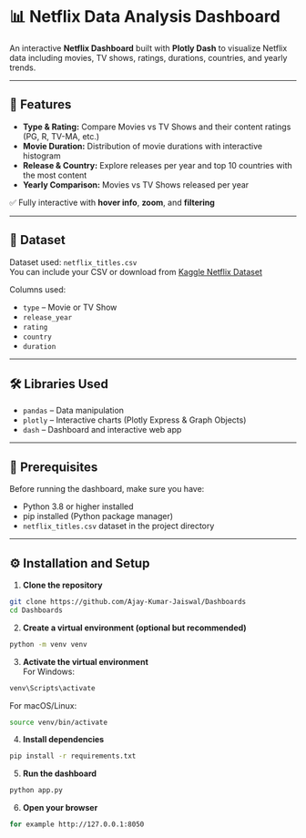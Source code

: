 # 📊 Netflix Data Analysis Dashboard

An interactive **Netflix Dashboard** built with **Plotly Dash** to visualize Netflix data including movies, TV shows, ratings, durations, countries, and yearly trends.

---

## 🌟 Features

- **Type & Rating:** Compare Movies vs TV Shows and their content ratings (PG, R, TV-MA, etc.)  
- **Movie Duration:** Distribution of movie durations with interactive histogram  
- **Release & Country:** Explore releases per year and top 10 countries with the most content  
- **Yearly Comparison:** Movies vs TV Shows released per year  

✅ Fully interactive with **hover info**, **zoom**, and **filtering**  

---

## 📂 Dataset

Dataset used: `netflix_titles.csv`  
You can include your CSV or download from [Kaggle Netflix Dataset](https://www.kaggle.com/datasets/shivamb/netflix-shows)

Columns used:  
- `type` – Movie or TV Show  
- `release_year`  
- `rating`  
- `country`  
- `duration`  

---

## 🛠️ Libraries Used

- `pandas` – Data manipulation  
- `plotly` – Interactive charts (Plotly Express & Graph Objects)  
- `dash` – Dashboard and interactive web app  

---

## 📝 Prerequisites

Before running the dashboard, make sure you have:

- Python 3.8 or higher installed  
- pip installed (Python package manager)  
- `netflix_titles.csv` dataset in the project directory  

---

## ⚙️ Installation and Setup

1. **Clone the repository**
```bash
git clone https://github.com/Ajay-Kumar-Jaiswal/Dashboards
cd Dashboards

```
2. **Create a virtual environment (optional but recommended)**
```bash
python -m venv venv

```
3. **Activate the virtual environment**    
For Windows:
```bash
venv\Scripts\activate
```
For macOS/Linux:
```bash
source venv/bin/activate

```
4. **Install dependencies**
```bash
pip install -r requirements.txt

```
5. **Run the dashboard**
```bash
python app.py

```
6. **Open your browser**
```bash
for example http://127.0.0.1:8050

